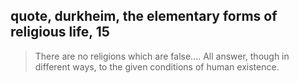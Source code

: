 ## quote, durkheim, the elementary forms of religious life, 15

> There are no religions which are false.... All answer, though in different ways, to the given conditions of human existence. 